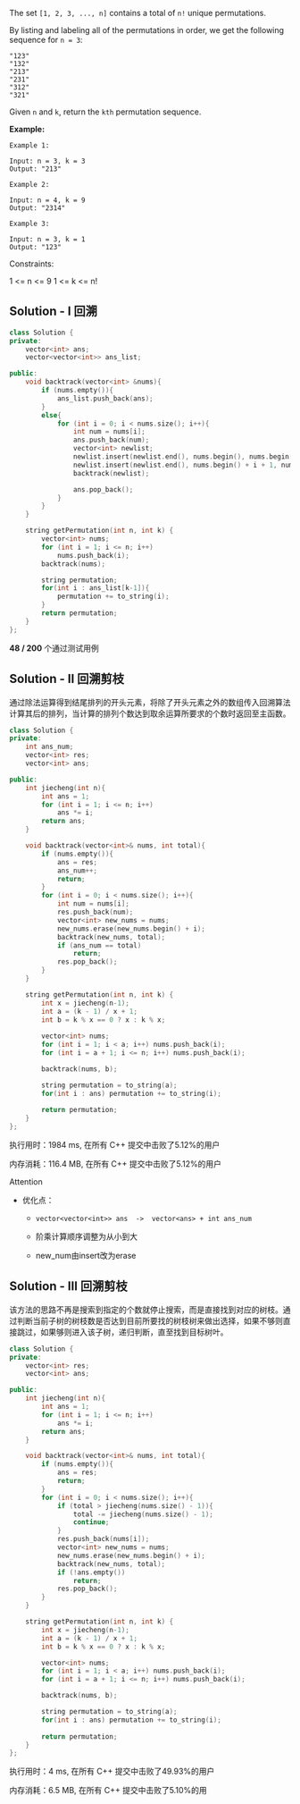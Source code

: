 The set `[1, 2, 3, ..., n]` contains a total of `n!` unique permutations.

By listing and labeling all of the permutations in order, we get the following sequence for `n = 3`:

```
"123"
"132"
"213"
"231"
"312"
"321"
```


Given `n` and `k`, return the `kth` permutation sequence.



**Example:**

```
Example 1:

Input: n = 3, k = 3
Output: "213"

Example 2:

Input: n = 4, k = 9
Output: "2314"

Example 3:

Input: n = 3, k = 1
Output: "123"
```

Constraints:

1 <= n <= 9
1 <= k <= n!

## Solution - I 回溯

```c++
class Solution {
private:
    vector<int> ans;
    vector<vector<int>> ans_list;

public:
    void backtrack(vector<int> &nums){
        if (nums.empty()){
            ans_list.push_back(ans);
        }
        else{
            for (int i = 0; i < nums.size(); i++){
                int num = nums[i];
                ans.push_back(num);
                vector<int> newlist;
                newlist.insert(newlist.end(), nums.begin(), nums.begin() + i);
                newlist.insert(newlist.end(), nums.begin() + i + 1, nums.end());
                backtrack(newlist);

                ans.pop_back();
            }
        }
    }

    string getPermutation(int n, int k) {
        vector<int> nums;
        for (int i = 1; i <= n; i++)
            nums.push_back(i);
        backtrack(nums);

        string permutation;
        for(int i : ans_list[k-1]){
            permutation += to_string(i);
        }
        return permutation;
    }
};
```

**48 / 200** 个通过测试用例

## Solution - II 回溯剪枝

通过除法运算得到结尾排列的开头元素，将除了开头元素之外的数组传入回溯算法计算其后的排列，当计算的排列个数达到取余运算所要求的个数时返回至主函数。


```c++
class Solution {
private:
    int ans_num;
    vector<int> res;
    vector<int> ans;

public:
    int jiecheng(int n){
        int ans = 1;
        for (int i = 1; i <= n; i++)
            ans *= i;
        return ans;
    }

    void backtrack(vector<int>& nums, int total){
        if (nums.empty()){
            ans = res;
            ans_num++;
            return;
        }
        for (int i = 0; i < nums.size(); i++){
            int num = nums[i];
            res.push_back(num);
            vector<int> new_nums = nums;
            new_nums.erase(new_nums.begin() + i);
            backtrack(new_nums, total);
            if (ans_num == total)
                return;
            res.pop_back();
        }
    }

    string getPermutation(int n, int k) {
        int x = jiecheng(n-1);
        int a = (k - 1) / x + 1;
        int b = k % x == 0 ? x : k % x;
        
        vector<int> nums;
        for (int i = 1; i < a; i++) nums.push_back(i);
        for (int i = a + 1; i <= n; i++) nums.push_back(i);

        backtrack(nums, b);

        string permutation = to_string(a);
        for(int i : ans) permutation += to_string(i);
        
        return permutation;
    }
};
```

执行用时：1984 ms, 在所有 C++ 提交中击败了5.12%的用户

内存消耗：116.4 MB, 在所有 C++ 提交中击败了5.12%的用户

Attention

- 优化点：

  - ```
    vector<vector<int>> ans  ->  vector<ans> + int ans_num
    ```

  - 阶乘计算顺序调整为从小到大

  - new_num由insert改为erase

## Solution - III 回溯剪枝

该方法的思路不再是搜索到指定的个数就停止搜索，而是直接找到对应的树枝。通过判断当前子树的树枝数是否达到目前所要找的树枝树来做出选择，如果不够则直接跳过，如果够则进入该子树，递归判断，直至找到目标树叶。

```c++
class Solution {
private:
    vector<int> res;
    vector<int> ans;

public:
    int jiecheng(int n){
        int ans = 1;
        for (int i = 1; i <= n; i++)
            ans *= i;
        return ans;
    }

    void backtrack(vector<int>& nums, int total){
        if (nums.empty()){
            ans = res;
            return;
        }
        for (int i = 0; i < nums.size(); i++){
            if (total > jiecheng(nums.size() - 1)){
                total -= jiecheng(nums.size() - 1);
                continue;
            }
            res.push_back(nums[i]);
            vector<int> new_nums = nums;
            new_nums.erase(new_nums.begin() + i);
            backtrack(new_nums, total);
            if (!ans.empty())
                return;
            res.pop_back();
        }
    }

    string getPermutation(int n, int k) {
        int x = jiecheng(n-1);
        int a = (k - 1) / x + 1;
        int b = k % x == 0 ? x : k % x;

        vector<int> nums;
        for (int i = 1; i < a; i++) nums.push_back(i);
        for (int i = a + 1; i <= n; i++) nums.push_back(i);

        backtrack(nums, b);

        string permutation = to_string(a);
        for(int i : ans) permutation += to_string(i);
        
        return permutation;
    }
};
```

执行用时：4 ms, 在所有 C++ 提交中击败了49.93%的用户

内存消耗：6.5 MB, 在所有 C++ 提交中击败了5.10%的用